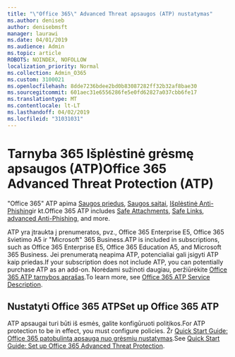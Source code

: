 ```yaml
---
title: "\"Office 365\" Advanced Threat apsaugos (ATP) nustatymas"
ms.author: deniseb
author: denisebmsft
manager: laurawi
ms.date: 04/01/2019
ms.audience: Admin
ms.topic: article
ROBOTS: NOINDEX, NOFOLLOW
localization_priority: Normal
ms.collection: Admin_O365
ms.custom: 3100021
ms.openlocfilehash: 8dde7236bdee2bd0b83087282ff32b32af8bae30
ms.sourcegitcommit: 601aec31e6556286fe5e0fd62827a037cbb6fe17
ms.translationtype: MT
ms.contentlocale: lt-LT
ms.lasthandoff: 04/02/2019
ms.locfileid: "31031031"
---
```

# <a name="office-365-advanced-threat-protection-atp"></a><span data-ttu-id="27061-102">Tarnyba 365 Išplėstinė grėsmę apsaugos (ATP)</span><span class="sxs-lookup"><span data-stu-id="27061-102">Office 365 Advanced Threat Protection (ATP)</span></span>

<span data-ttu-id="27061-103">"Office 365" ATP apima [Saugos priedus](https://docs.microsoft.com/office365/securitycompliance/atp-safe-attachments), [Saugos saitai](https://docs.microsoft.com/office365/securitycompliance/atp-safe-links), [Išplėstinė Anti-Phishing](https://docs.microsoft.com/office365/securitycompliance/atp-anti-phishing)ir kt.</span><span class="sxs-lookup"><span data-stu-id="27061-103">Office 365 ATP includes [Safe Attachments](https://docs.microsoft.com/office365/securitycompliance/atp-safe-attachments), [Safe Links](https://docs.microsoft.com/office365/securitycompliance/atp-safe-links), [advanced Anti-Phishing](https://docs.microsoft.com/office365/securitycompliance/atp-anti-phishing), and more.</span></span> 

<span data-ttu-id="27061-104">ATP yra įtraukta į prenumeratos, pvz., Office 365 Enterprise E5, Office 365 švietimo A5 ir "Microsoft" 365 Business.</span><span class="sxs-lookup"><span data-stu-id="27061-104">ATP is included in subscriptions, such as Office 365 Enterprise E5, Office 365 Education A5, and Microsoft 365 Business.</span></span> <span data-ttu-id="27061-105">Jei prenumeratą neapima ATP, potencialiai gali įsigyti ATP kaip priedas.</span><span class="sxs-lookup"><span data-stu-id="27061-105">If your subscription does not include ATP, you can potentially purchase ATP as an add-on.</span></span> <span data-ttu-id="27061-106">Norėdami sužinoti daugiau, peržiūrėkite [Office 365 ATP tarnybos aprašas](https://docs.microsoft.com/office365/servicedescriptions/office-365-advanced-threat-protection-service-description).</span><span class="sxs-lookup"><span data-stu-id="27061-106">To learn more, see [Office 365 ATP Service Description](https://docs.microsoft.com/office365/servicedescriptions/office-365-advanced-threat-protection-service-description).</span></span>

## <a name="set-up-office-365-atp"></a><span data-ttu-id="27061-107">Nustatyti Office 365 ATP</span><span class="sxs-lookup"><span data-stu-id="27061-107">Set up Office 365 ATP</span></span>

<span data-ttu-id="27061-108">ATP apsaugai turi būti iš esmės, galite konfigūruoti politikos.</span><span class="sxs-lookup"><span data-stu-id="27061-108">For ATP protection to be in effect, you must configure policies.</span></span> <span data-ttu-id="27061-109">Žr [Quick Start Guide: Office 365 patobulintą apsaugą nuo grėsmių nustatymas](https://docs.microsoft.com/office365/securitycompliance/checklist-atp-setup).</span><span class="sxs-lookup"><span data-stu-id="27061-109">See [Quick Start Guide: Set up Office 365 Advanced Threat Protection](https://docs.microsoft.com/office365/securitycompliance/checklist-atp-setup).</span></span>

